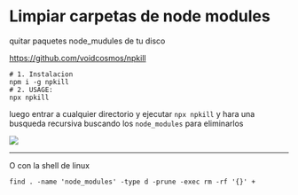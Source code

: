 # Limpiar carpetas de node modules



quitar paquetes node_mudules de tu disco

https://github.com/voidcosmos/npkill


```shell
# 1. Instalacion
npm i -g npkill
# 2. USAGE:
npx npkill

```
luego entrar a cualquier directorio y ejecutar `npx npkill` y hara una busqueda recursiva
buscando los `node_modules` para  eliminarlos

<img src="https://i.imgur.com/eDlgejb.png" >

-- --------------------------

O  con la  shell de  linux

```shell
find . -name 'node_modules' -type d -prune -exec rm -rf '{}' +
```

